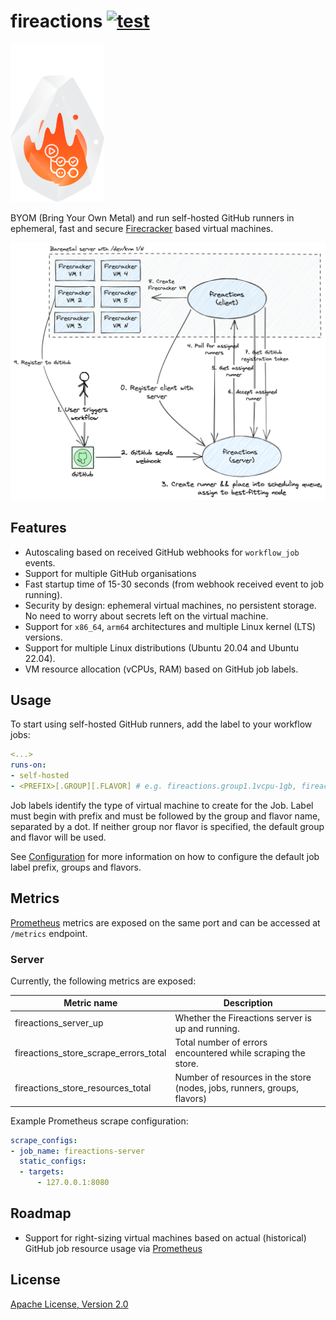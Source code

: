 # fireactions [![test](https://github.com/hostinger/fireactions/actions/workflows/test.yaml/badge.svg?branch=main)](https://github.com/hostinger/fireactions/actions/workflows/test.yaml)

<img src="./docs/logo.png" alt="logo" width="150"/>

BYOM (Bring Your Own Metal) and run self-hosted GitHub runners in ephemeral, fast and secure [Firecracker](https://firecracker-microvm.github.io/) based virtual machines.

![Architecture](docs/architecture.png)

## Features

- Autoscaling based on received GitHub webhooks for `workflow_job` events.
- Support for multiple GitHub organisations
- Fast startup time of 15-30 seconds (from webhook received event to job running).
- Security by design: ephemeral virtual machines, no persistent storage. No need to worry about secrets left on the virtual machine.
- Support for `x86_64`, `arm64` architectures and multiple Linux kernel (LTS) versions.
- Support for multiple Linux distributions (Ubuntu 20.04 and Ubuntu 22.04).
- VM resource allocation (vCPUs, RAM) based on GitHub job labels.

## Usage

To start using self-hosted GitHub runners, add the label to your workflow jobs:

```yaml
<...>
runs-on:
- self-hosted
- <PREFIX>[.GROUP][.FLAVOR] # e.g. fireactions.group1.1vcpu-1gb, fireactions.group1, fireactions
```

Job labels identify the type of virtual machine to create for the Job. Label must begin with prefix and must be followed by the group and flavor name, separated by a dot. If neither group nor flavor is specified, the default group and flavor will be used.

See [Configuration](./docs//configuration.md) for more information on how to configure the default job label prefix, groups and flavors.

## Metrics

[Prometheus](https://prometheus.io/) metrics are exposed on the same port and can be accessed at `/metrics` endpoint.

### Server

Currently, the following metrics are exposed:

| Metric name                | Description                                                                 |
|----------------------------|-----------------------------------------------------------------------------|
| fireactions_server_up | Whether the Fireactions server is up and running. |
| fireactions_store_scrape_errors_total | Total number of errors encountered while scraping the store. |
| fireactions_store_resources_total | Number of resources in the store (nodes, jobs, runners, groups, flavors) |

Example Prometheus scrape configuration:

```yaml
scrape_configs:
- job_name: fireactions-server
  static_configs:
  - targets:
      - 127.0.0.1:8080
```

## Roadmap

- Support for right-sizing virtual machines based on actual (historical) GitHub job resource usage via [Prometheus](https://prometheus.io/)

## License

[Apache License, Version 2.0](LICENSE)
